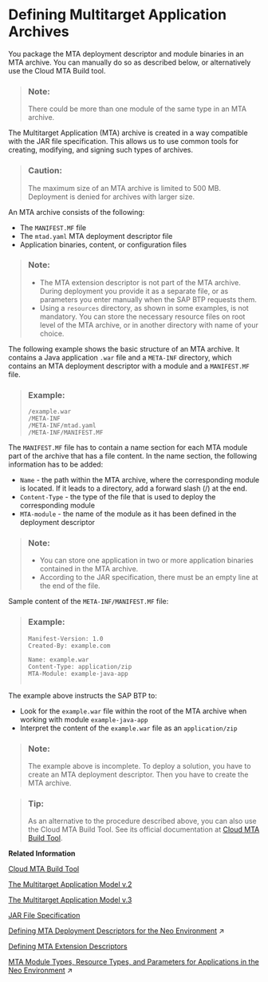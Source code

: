 <!-- loio33a0e0eb1e4a47b3af52596b87fd2cef -->

# Defining Multitarget Application Archives

You package the MTA deployment descriptor and module binaries in an MTA archive. You can manually do so as described below, or alternatively use the Cloud MTA Build tool.

> ### Note:  
> There could be more than one module of the same type in an MTA archive.

The Multitarget Application \(MTA\) archive is created in a way compatible with the JAR file specification. This allows us to use common tools for creating, modifying, and signing such types of archives.

> ### Caution:  
> The maximum size of an MTA archive is limited to 500 MB. Deployment is denied for archives with larger size.

An MTA archive consists of the following:

-   The `MANIFEST.MF` file
-   The `mtad.yaml` MTA deployment descriptor file
-   Application binaries, content, or configuration files

> ### Note:  
> -   The MTA extension descriptor is not part of the MTA archive. During deployment you provide it as a separate file, or as parameters you enter manually when the SAP BTP requests them.
> -   Using a `resources` directory, as shown in some examples, is not mandatory. You can store the necessary resource files on root level of the MTA archive, or in another directory with name of your choice.

The following example shows the basic structure of an MTA archive. It contains a Java application `.war` file and a `META-INF` directory, which contains an MTA deployment descriptor with a module and a `MANIFEST.MF` file.

> ### Example:  
> ```
> /example.war
> /META-INF
> /META-INF/mtad.yaml
> /META-INF/MANIFEST.MF
> ```

The `MANIFEST.MF` file has to contain a name section for each MTA module part of the archive that has a file content. In the name section, the following information has to be added:

-   `Name` - the path within the MTA archive, where the corresponding module is located. If it leads to a directory, add a forward slash \(/\) at the end.
-   `Content-Type` - the type of the file that is used to deploy the corresponding module
-   `MTA-module` - the name of the module as it has been defined in the deployment descriptor

> ### Note:  
> -   You can store one application in two or more application binaries contained in the MTA archive.
> -   According to the JAR specification, there must be an empty line at the end of the file.

Sample content of the `META-INF/MANIFEST.MF` file:

> ### Example:  
> ```
> Manifest-Version: 1.0
> Created-By: example.com
> 
> Name: example.war
> Content-Type: application/zip
> MTA-Module: example-java-app
> 
> 
> ```

The example above instructs the SAP BTP to:

-   Look for the `example.war` file within the root of the MTA archive when working with module `example-java-app`
-   Interpret the content of the `example.war` file as an `application/zip`

> ### Note:  
> The example above is incomplete. To deploy a solution, you have to create an MTA deployment descriptor. Then you have to create the MTA archive.

> ### Tip:  
> As an alternative to the procedure described above, you can also use the Cloud MTA Build Tool. See its official documentation at [Cloud MTA Build Tool](https://sap.github.io/cloud-mta-build-tool/).

**Related Information**  


[Cloud MTA Build Tool](https://sap.github.io/cloud-mta-build-tool/)

[The Multitarget Application Model v.2](http://go.sap.com/documents/2016/06/e2f618e4-757c-0010-82c7-eda71af511fa.html)

[The Multitarget Application Model v.3](https://www.sap.com/documents/2021/09/66d96898-fa7d-0010-bca6-c68f7e60039b.html)

[JAR File Specification](http://docs.oracle.com/javase/7/docs/technotes/guides/jar/jar.html)

[Defining MTA Deployment Descriptors for the Neo Environment](https://help.sap.com/viewer/ea72206b834e4ace9cd834feed6c0e09/Cloud/en-US/ef90452321f84b43af8d14d4012aefe0.html "") :arrow_upper_right:

[Defining MTA Extension Descriptors](defining-mta-extension-descriptors-50df803.md)

[MTA Module Types, Resource Types, and Parameters for Applications in the Neo Environment](https://help.sap.com/viewer/ea72206b834e4ace9cd834feed6c0e09/Cloud/en-US/f1caa871360c40e7be7ce4264ab9c336.html "") :arrow_upper_right:

